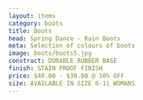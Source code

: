 ```yaml
---
layout: items
category: boots
title: Boots
head: Spring Dance - Rain Boots
meta: Selection of colours of boots
image: boots/boots5.jpg
construct: DURABLE RUBBER BASE
finish: STAIN PROOF FINISH
price: $40.00 - $30.00 @ 10% OFF 
size: AVAILABLE IN SIZE 6-11 WOMANS
---
```


<!--GREEN POLKDA DOT BOOTS

$40.00 - $30.00 @ 10% OFF 

COLOUR: GREEN

## DETAILS 

- AVAILABLE IN SIZE 6-11
- STAIN PROOF FINISH
- RUBBER WITH WATER PROOF COATING-->
